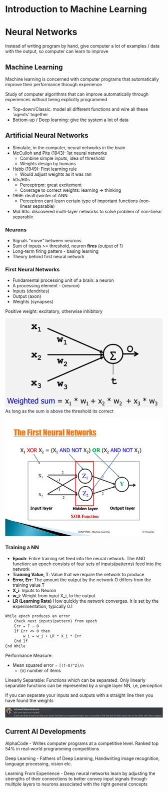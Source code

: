# Introduction to Machine Learning
# Neural Networks
Instead of writing program by hand, give computer a lot of examples / data with the output, so computer can learn to improve

## Machine Learning
Machine learning is concerned with computer programs that automatically improve their performance through experience 

Study of computer algorithms that can improve automatically through experiences without being explicitly programmed

- Top-down/Classic: model all different functions and wire all these 'agents' together
- Bottom-up / Deep learning: give the system a lot of data 
## Artificial Neural Networks
- Simulate, in the computer, neural networks in the brain
- McCulloh and Pits (1943): 1st neural networks
	- Combine simple inputs, idea of threshold
	- Weights design by humans
- Hebb (1949): First learning rule
	- Would adjust weights as it was ran
- 50s/60s
	- Perceptrpm: great excitement
	- Coverage to correct weights: learning $\to$ thinking
- 1969: death/winter of ANN 
	- Perceptron cant learn certain type of important functions (non- linear separable)
- Mid 80s: discovered multi-layer networks to solve problem of non-linear separable

### Neurons
- Signals "move" between neurons
- Sum of inputs >= threshold, neuron **fires** (output of 1)
- Long-term firing patters - basing learning
- Theory behind first neural network

### First Neural Networks
- Fundamental processing unit of a brain: a neuron
- A processing element - (neuron)
- Inputs (dendrites)
- Output (axon)
- Weights (synapses)

Positive weight: excitatory, otherwise inhibitory 

![8f7d9d6504f97d72a58c200294c3014e.png](../_resources/8f7d9d6504f97d72a58c200294c3014e.png)
As long as the sum is above the threshold its correct

![2edf4d1b6db1e258e068d9f261d7b02a.png](../_resources/2edf4d1b6db1e258e068d9f261d7b02a.png)

### Training a NN
- **Epoch**: Entire training set feed into the neural network. The AND function: an epoch consists of four sets of inputs(patterns) feed into the network
- **Training Value, T**: Value that we require the network to produce
- **Error, Err**: The amount the output by the network O differs from the training value T
- **X_i**: Inputs to Neuron
- **w_i**: Weight from input X_i, to the output 
- **LR (Learning Rate)** How quickly the network converges. It is set by the experimentation, typically 0.1

```
While epoch produces an error
	Check next inputs(pattern) from epoch
	Err = T - O
	If Err <> 0 then
		w_i = w_i + LR * X_i * Err
	End If
End While
```

Performance Measure:
- Mean squared error = `[(T-O)^2]/n`
	- (n) number of items

Linearly Separable: Functions which can be separated. Only linearly separable functions can be represented by a single layer NN, i,e, perception

If you can separate your inputs and outputs with a straight line then you have found the weights

![15786801da80d2bbcf14b1b38be2beaf.png](../_resources/15786801da80d2bbcf14b1b38be2beaf.png)

## Current AI Developments
AlphaCode - Writes computer programs at a competitive level. Ranked top 54% in real-world programming competitions

Deep Learning - Fathers of Deep Learning, Handwriting image recognition, language processing, vision etc.

Learning From Experience - Deep neural networks learn by adjusting the strengths of their connections to better convey input signals through multiple layers to neurons associated with the right general concepts